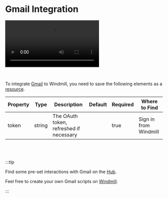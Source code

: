 # Gmail Integration

<video
    className="border-2 rounded-xl object-cover w-full h-full"
    autoPlay
    loop
    controls
    id="main-video"
    src="/videos/adding_gmail_resource.mp4"
/>

<br/>

To integrate [Gmail](https://mail.google.com/mail/) to Windmill, you need to save the following elements as a [resource](../core_concepts/3_resources_and_types/index.md).

| Property | Type   | Description                             | Default | Required | Where to Find         |
| -------- | ------ | --------------------------------------- | ------- | -------- | --------------------- |
| token    | string | The OAuth token, refreshed if necessary |         | true     | Sign in from Windmill |

<br/><br/>

:::tip

Find some pre-set interactions with Gmail on the [Hub](https://hub.windmill.dev/integrations/gmail).

Feel free to create your own Gmail scripts on [Windmill](../getting_started/00_how_to_use_windmill/index.mdx).

:::
